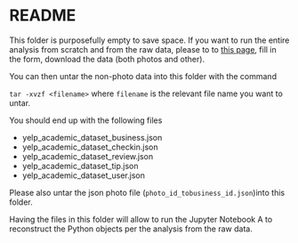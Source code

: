 # README

This folder is purposefully empty to save space. If you want to run the entire
analysis from scratch and from the raw data, please to to
[this page](https://www.yelp.de/dataset_challenge/dataset), fill in the form,
download the data (both photos and other).

You can then untar the non-photo data into this folder with the command

`tar -xvzf <filename>` where `filename` is the relevant file name you want
to untar.

You should end up with the following files
* yelp_academic_dataset_business.json
* yelp_academic_dataset_checkin.json
* yelp_academic_dataset_review.json
* yelp_academic_dataset_tip.json
* yelp_academic_dataset_user.json


Please also untar the json photo file (`photo_id_tobusiness_id.json`)into
this folder.

Having the files in this folder will allow to run the Jupyter Notebook A to
reconstruct the Python objects per the analysis from the raw data.
